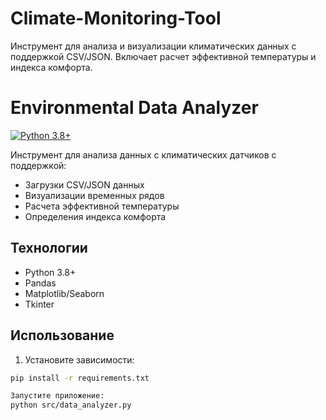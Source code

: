 # Climate-Monitoring-Tool
Инструмент для анализа и визуализации климатических данных с поддержкой CSV/JSON.  Включает расчет эффективной температуры и индекса комфорта.
# Environmental Data Analyzer

[![Python 3.8+](https://img.shields.io/badge/Python-3.8+-blue.svg)](https://www.python.org/)

Инструмент для анализа данных с климатических датчиков с поддержкой:
- Загрузки CSV/JSON данных
- Визуализации временных рядов
- Расчета эффективной температуры
- Определения индекса комфорта

## Технологии
- Python 3.8+
- Pandas
- Matplotlib/Seaborn
- Tkinter

## Использование
1. Установите зависимости:
```bash
pip install -r requirements.txt

Запустите приложение:
python src/data_analyzer.py
